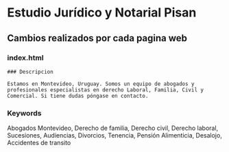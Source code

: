# Estudio Jurídico y Notarial Pisan

## Cambios realizados por cada pagina web


### index.html

```
### Descripcion

Estamos en Montevideo, Uruguay. Somos un equipo de abogados y profesionales especialistas en derecho Laboral, Familia, Civil y Comercial. Si tiene dudas póngase en contacto.
```

### Keywords 

Abogados Montevideo, Derecho de familia, Derecho civil, Derecho laboral, Sucesiones, Audiencias, Divorcios, Tenencia, Pensión Alimenticia, Desalojo, Accidentes de transito
    